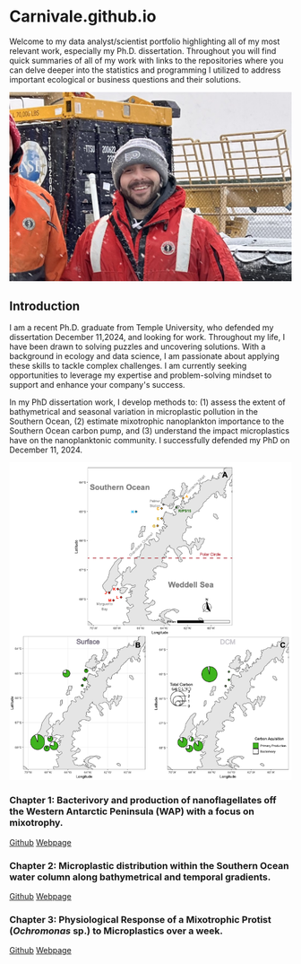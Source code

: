 # Carnivale.github.io
Welcome to my data analyst/scientist portfolio highlighting all of my most relevant work, especially my Ph.D. dissertation. Throughout you will find quick summaries of all of my work with links to the repositories where you can delve deeper into the statistics and programming I utilized to address important ecological or business questions and their solutions.

![June 2022 aboard the N.B. Pamlmer on our second Antarctica Research Cruise NBP2205](github_profpic.JPG)

## Introduction
I am a recent Ph.D. graduate from Temple University, who defended my dissertation December 11,2024, and looking for work. Throughout my life, I have been drawn to solving puzzles and uncovering solutions. With a background in ecology and data science, I am passionate about applying these skills to tackle complex challenges. I am currently seeking opportunities to leverage my expertise and problem-solving mindset to support and enhance your company's success.

In my PhD dissertation work, I develop methods to: (1) assess the extent of bathymetrical and seasonal variation in microplastic pollution in the Southern Ocean, (2) estimate mixotrophic nanoplankton importance to the Southern Ocean carbon pump, and (3) understand the impact microplastics have on the nanoplanktonic community. I successfully defended my PhD on December 11, 2024.

![Map of sampled stations with Mixotrophic protist estimate primary production and feeding](Final_map.png)

### Chapter 1: Bacterivory and production of nanoflagellates off the Western Antarctic Peninsula (WAP) with a focus on mixotrophy.

[Github](https://github.com/ccarnivale/Antarctic_mixotrophy) [Webpage](placeholder)

### Chapter 2: Microplastic distribution within the Southern Ocean water column along bathymetrical and temporal gradients.

[Github](https://github.com/ccarnivale/Antarctic_microplastic_identification_analysis) [Webpage](placeholder)

### Chapter 3: Physiological Response of a Mixotrophic Protist (*Ochromonas* sp.) to Microplastics over a week.

[Github](https://github.com/ccarnivale/Mixotrophy_microplastic_physiological_responses) [Webpage](placeholder)
